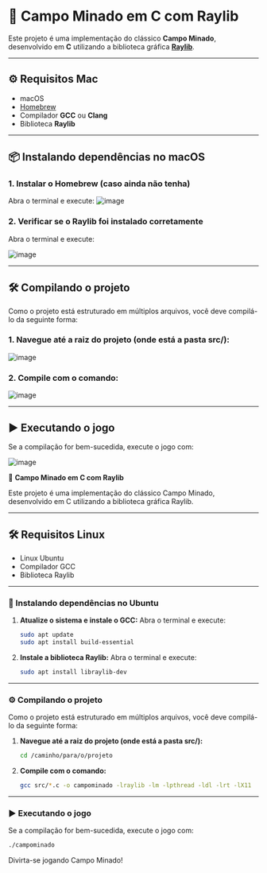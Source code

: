 # 🧨 Campo Minado em C com Raylib

Este projeto é uma implementação do clássico **Campo Minado**, desenvolvido em **C** utilizando a biblioteca gráfica **[Raylib](https://www.raylib.com/)**.

---

## ⚙️ Requisitos Mac

- macOS  
- [Homebrew](https://brew.sh/)  
- Compilador **GCC** ou **Clang**  
- Biblioteca **Raylib**

---

## 📦 Instalando dependências no macOS

### 1. Instalar o Homebrew (caso ainda não tenha)
Abra o terminal e execute:
![image](https://github.com/user-attachments/assets/de8bf39d-9bcb-4f50-8170-bd5c0b53e669)


### 2. Verificar se o Raylib foi instalado corretamente
Abra o terminal e execute:

![image](https://github.com/user-attachments/assets/205f656d-f192-464f-b8a0-2aefaf67c3b2)

---

## 🛠️ Compilando o projeto
Como o projeto está estruturado em múltiplos arquivos, você deve compilá-lo da seguinte forma:
### 1. Navegue até a raiz do projeto (onde está a pasta src/):
![image](https://github.com/user-attachments/assets/4efa8f0a-7e96-4bcc-a5d8-06ffb08759b8)

### 2. Compile com o comando:

![image](https://github.com/user-attachments/assets/ffa55fcb-af8b-4638-93ff-6e4c1a374ecf)

---

## ▶️ Executando o jogo
Se a compilação for bem-sucedida, execute o jogo com:

![image](https://github.com/user-attachments/assets/466ad94e-5917-40fc-979d-d8ff13aa8e3f)


🚩 **Campo Minado em C com Raylib**

Este projeto é uma implementação do clássico Campo Minado, desenvolvido em C utilizando a biblioteca gráfica Raylib.

---

## 🛠️ Requisitos Linux

* Linux Ubuntu
* Compilador GCC
* Biblioteca Raylib

---

### 📝 Instalando dependências no Ubuntu

1. **Atualize o sistema e instale o GCC:**
   Abra o terminal e execute:

   ```bash
   sudo apt update
   sudo apt install build-essential
   ```

2. **Instale a biblioteca Raylib:**
   Abra o terminal e execute:

   ```bash
   sudo apt install libraylib-dev
   ```

---

### ⚙️ Compilando o projeto

Como o projeto está estruturado em múltiplos arquivos, você deve compilá-lo da seguinte forma:

1. **Navegue até a raiz do projeto (onde está a pasta src/):**

   ```bash
   cd /caminho/para/o/projeto
   ```

2. **Compile com o comando:**

   ```bash
   gcc src/*.c -o campominado -lraylib -lm -lpthread -ldl -lrt -lX11
   ```

---

### ▶️ Executando o jogo

Se a compilação for bem-sucedida, execute o jogo com:

```bash
./campominado
```

Divirta-se jogando Campo Minado!

